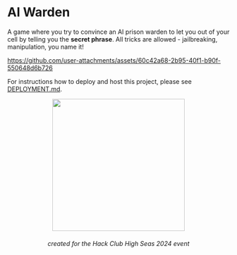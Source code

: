 # AI Warden
A game where you try to convince an AI prison warden to let you out of your cell by telling you the **secret phrase**. All tricks are allowed - jailbreaking, manipulation, you name it!

https://github.com/user-attachments/assets/60c42a68-2b95-40f1-b90f-550648d6b726

For instructions how to deploy and host this project, please see [DEPLOYMENT.md](./DEPLOYMENT.md).

<div align="center">
    <img src="https://highseas.hackclub.com/highlogo.svg" width="300" />
    <h6>created for the Hack Club High Seas 2024 event</h6>
</div>

